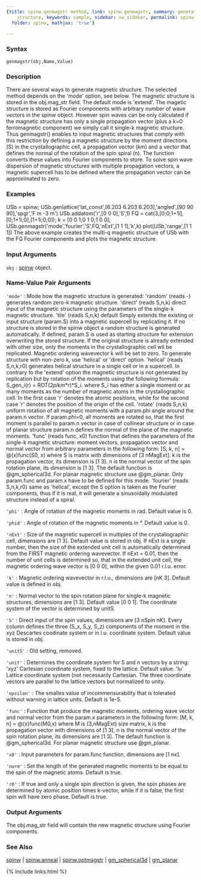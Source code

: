```yaml
---
{title: spinw.genmagstr method, link: spinw.genmagstr, summary: generates magnetic
    structure, keywords: sample, sidebar: sw_sidebar, permalink: spinw_genmagstr,
  folder: spinw, mathjax: 'true'}

---
```


### Syntax

`genmagstr(obj,Name,Value)`

### Description

There are several ways to generate magnetic structure. The selected
method depends on the 'mode' option, see below. The magnetic structure is
stored in the obj.mag_str field. The default mode is 'extend'. The
magetic structure is stored as Fourier components with arbitrary number
of wave vectors in the spinw object. However spin waves can be only
calculated if the magnetic structure has only a single propagation vector
(plus a k=0 ferromagnetic component) we simply call it single-k magnetic
structure. Thus genmagstr() enables to input magnetic structures that
comply with this restriction by defining a magnetic structure by the
moment directions (S) in the crystallographic cell, a propagation vector
(km) and a vector that defines the normal of the rotation of the spin
spiral (n). The function converts these values into Fourier components to
store. To solve spin wave dispersion of magnetic structures with multiple
propagation vectors, a magnetic supercell has to be defined where the
propagation vector can be approximated to zero.
 

### Examples

USb = spinw;
USb.genlattice('lat_const',[6.203 6.203 6.203],'angled',[90 90 90],'spgr','F m -3 m')
USb.addatom('r',[0 0 0],'S',1)
FQ = cat(3,[0;0;1+1i],[0;1+1i;0],[1+1i;0;0]);
k  = [0 0 1;0 1 0;1 0 0];
USb.genmagstr('mode','fourier','S',FQ,'nExt',[1 1 1],'k',k)
plot(USb,'range',[1 1 1])
The above example creates the multi-q magnetic structure of USb with the
FQ Fourier components and plots the magnetic structure.

### Input Arguments

`obj`
: [spinw](spinw) object.

### Name-Value Pair Arguments

`'mode'`
:  Mode how the magnetic structure is generated:
   'random' (reads -)
          generates random zero-k magnetic structure.
   'direct' (reads S,n,k)
          direct input of the magnetic structure using the 
          parameters of the single-k magnetic structure.
   'tile' (reads S,n,k) default
          Simply extends the existing or input structure
          (param.S) into a magnetic supercell by replicating it.
          If no structure is stored in the spinw object a random
          structure is generated automatically. If defined,
          param.S is used as starting structure for extension
          overwriting the stored structure. If the original
          structure is already extended with other size, only the
          moments in the crystallographic cell wil be replicated.
          Magnetic ordering wavevector k will be set to zero. To
          generate structure with non-zero k, use 'helical' or
          'direct' option.
   'helical' (reads S,n,k,r0)
          generates helical structure in a single cell or in a
          supercell. In contrary to the 'extend' option the
          magnetic structure is not generated by replication but
          by rotation of the moments using the following formula:
              S_gen_i(r) = ROT(2*pi*km*r)*S_i.
          where S_i has either a single moment or as many moments
          as the number of magnetic atoms in the crystallographic
          cell. In the first case 'r' denotes the atomic
          positions, while for the second case 'r' denotes the
          position of the origin of the cell.
   'rotate' (reads S,n,k)
          uniform rotation of all magnetic moments with a
          param.phi angle around the param.n vector. If
          param.phi=0, all moments are rotated so, that the first
          moment is parallel to param.n vector in case of
          collinear structure or in case of planar structure
          param.n defines the normal of the plane of the magnetic
          moments.
   'func' (reads func, x0)
          function that defines the parameters of the single-k
          magnetic structure: moment vectors, propagation vector
          and normal vector from arbitrary parameters in the
          following form:
              [S, k, n] = @(x)func(S0, x)
          where S is matrix with dimensions of [3 nMagExt]. k is
          the propagation vector, its dimension is [1 3]. n is
          the normal vector of the spin rotation plane, its
          dimension is [1 3]. The default function is
          @gm_spherical3d. For planar magnetic structure use
          @gm_planar. Only param.func and param.x have to be
          defined for this mode.
  'fourier' (reads S,n,k,r0)
          same as 'helical', except the S option is taken as the
          Fourier components, thus if it is real, it will
          generate a sinusoidally modulated structure instead of
          a spiral.

`'phi'`
: Angle of rotation of the magnetic moments in rad. Default
  value is 0.

`'phid'`
: Angle of rotation of the magnetic moments in °. Default
  value is 0.

`'nExt'`
: Size of the magnetic supercell in multiples of the
  crystallographic cell, dimensions are [1 3]. Default value is
  stored in obj. If nExt is a single number, then the size of the
  extended unit cell is automatically determined from the FIRST
  magnetic ordering wavevector. If nExt = 0.01, then the number
  of unit cells is determined so, that in the extended unit cell,
  the magnetic ordering wave vector is [0 0 0], within the given
  0.01 r.l.u. error.

`'k'`
: Magnetic ordering wavevector in r.l.u., dimensions are [nK 3].
  Default value is defined in obj.

`'n'`
: Normal vector to the spin rotation plane for single-k magnetic
  structures, dimensions are [1 3]. Default value [0 0 1]. The
  coordinate system of the vector is determined by unitS.

`'S'`
: Direct input of the spin values, dimensions are [3 nSpin nK].
  Every column defines the three (S_x, S_y, S_z) components of
  the moment in the xyz Descartes coodinate system or in l.u.
  coordinate system. Default value is stored in obj.

`'unitS'`
: Old setting, removed.

`'unit'`
: Determines the coordinate system for S and n vectors by a
  string:
      'xyz'   Cartesian coordinate system, fixed to the lattice.
              Default value.
      'lu' 	Lattice coordinate system (not necessarily
              Cartesian. The three coordinate vectors are
              parallel to the lattice vectors but normalized to
              unity.

`'epsilon'`
: The smalles value of incommensurability that is
  tolerated without warning in lattice units. Default is 1e-5.

`'func'`
: Function that produce the magnetic moments, ordering wave
  vector and normal vector from the param.x parameters in the
  following form:
    [M, k, n] = @(x)func(M0,x)
  where M is (3,nMagExt) size matrix, k is the propagation vector
  with dimensions of [1 3], n is the normal vector of the spin
  rotation plane, its dimensions are [1 3]. The default function
  is @gm_spherical3d. For planar magnetic structure use
  @gm_planar.

`'x0'`
: Input parameters for param.func function, dimensions are
  [1 nx].

`'norm'`
: Set the length of the generated magnetic moments to be equal to
  the spin of the magnetic atoms. Default is true.

`'r0'`
: If true and only a single spin direction is given, the spin
  phases are determined by atomic position times k-vector, while
  if it is false, the first spin will have zero phase. Default is
  true.

### Output Arguments

The obj.mag_str field will contain the new magnetic structure using
Fourier components.

### See Also

[spinw](spinw) \| [spinw.anneal](spinw_anneal) \| [spinw.optmagstr](spinw_optmagstr) \| [gm_spherical3d](gm_spherical3d) \| [gm_planar](gm_planar)

{% include links.html %}
